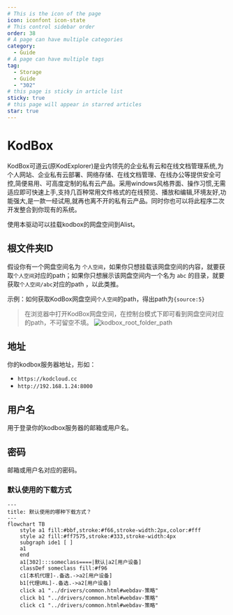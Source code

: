 ```yaml
---
# This is the icon of the page
icon: iconfont icon-state
# This control sidebar order
order: 38
# A page can have multiple categories
category:
  - Guide
# A page can have multiple tags
tag:
  - Storage
  - Guide
  - "302"
# this page is sticky in article list
sticky: true
# this page will appear in starred articles
star: true
---
```

# KodBox

KodBox可道云(原KodExplorer)是业内领先的企业私有云和在线文档管理系统,为个人网站、企业私有云部署、网络存储、在线文档管理、在线办公等提供安全可控,简便易用、可高度定制的私有云产品。采用windows风格界面、操作习惯,无需适应即可快速上手,支持几百种常用文件格式的在线预览、播放和编辑,环境友好,功能强大,是一款一经试用,就再也离不开的私有云产品。同时你也可以将此程序二次开发整合到你现有的系统。

使用本驱动可以挂载kodbox的网盘空间到Alist。

## **根文件夹ID**

假设你有一个网盘空间名为 `个人空间`，如果你只想挂载该网盘空间的内容，就要获取`个人空间`对应的path；如果你只想展示该网盘空间内一个名为 `abc` 的目录，就要获取`个人空间/abc`对应的path ，以此类推。

示例：如何获取KodBox网盘空间`个人空间`的path，得出path为`{source:5}`
> 在浏览器中打开KodBox网盘空间，在控制台模式下即可看到网盘空间对应的path，不可留空不填。
![kodbox_root_folder_path](/img/drivers/kodbox/kodbox_root_folder_path_zh.jpg)

## **地址**

你的kodbox服务器地址，形如：
- `https://kodcloud.cc`
- `http://192.168.1.24:8000`

## **用户名**

用于登录你的kodbox服务器的邮箱或用户名。

## **密码**

邮箱或用户名对应的密码。

### **默认使用的下载方式**

```mermaid
---
title: 默认使用的哪种下载方式？
---
flowchart TB
    style a1 fill:#bbf,stroke:#f66,stroke-width:2px,color:#fff
    style a2 fill:#ff7575,stroke:#333,stroke-width:4px
    subgraph ide1 [ ]
    a1
    end
    a1[302]:::someclass====|默认|a2[用户设备]
    classDef someclass fill:#f96
    c1[本机代理]-.备选.->a2[用户设备]
    b1[代理URL]-.备选.->a2[用户设备]
    click a1 "../drivers/common.html#webdav-策略"
    click b1 "../drivers/common.html#webdav-策略"
    click c1 "../drivers/common.html#webdav-策略"
```

